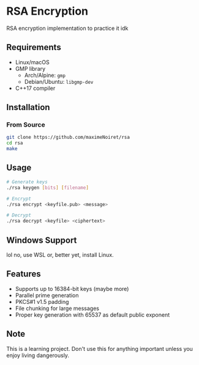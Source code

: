 # RSA Encryption

RSA encryption implementation to practice it idk

## Requirements
- Linux/macOS
- GMP library
  - Arch/Alpine: ``gmp``
  - Debian/Ubuntu: ``libgmp-dev``
- C++17 compiler

## Installation
### From Source
```bash
git clone https://github.com/maximeNoiret/rsa
cd rsa
make
```

## Usage
```bash
# Generate keys
./rsa keygen [bits] [filename]

# Encrypt
./rsa encrypt <keyfile.pub> <message>

# Decrypt
./rsa decrypt <keyfile> <ciphertext>
```

## Windows Support
lol no, use WSL or, better yet, install Linux.

## Features
- Supports up to 16384-bit keys (maybe more)
- Parallel prime generation
- PKCS#1 v1.5 padding
- File chunking for large messages
- Proper key generation with 65537 as default public exponent

## Note
This is a learning project. Don't use this for anything important unless you enjoy living dangerously.
